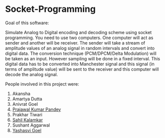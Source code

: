 # Socket-Programming

Goal of this software:

Simulate Analog to Digital encoding and decoding scheme using socket programming. You need
to use two computers. One computer will act as sender and another will be receiver. The sender
will take a stream of amplitude values of an analog signal in random intervals and convert into
digital data. The conversion technique (PCM/DPCM/Delta Modulation) will be taken as an
input. However sampling will be done in a fixed interval. This digital data has to be converted
into Manchester signal and this signal (in terms of amplitude value) will be sent to the receiver
and this computer will decode the analog signal.

People involved in this project were:
1. Akansha 
2. Amartya Dutta
3. Anivrat Goel
4. [Prajawal Kumar Pandey](https://github.com/prajwalkpandey)
5. Prakhar Tiwari
6. [Sahil Kalamkar](https://github.com/Sahilkalamkar)
7. Sushant Aggarwal
8. [Yashasvi Goel](https://github.com/yashasvi-goel)
